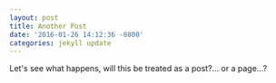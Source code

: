 ```yaml
---
layout: post
title: Another Post
date: '2016-01-26 14:12:36 -0800'
categories: jekyll update
---
```



Let's see what happens, will this be treated as a post?... or a page...?